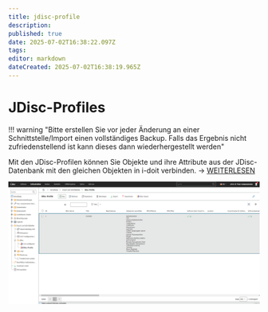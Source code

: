 ```yaml
---
title: jdisc-profile
description: 
published: true
date: 2025-07-02T16:38:22.097Z
tags: 
editor: markdown
dateCreated: 2025-07-02T16:38:19.965Z
---
```


# JDisc-Profiles

!!! warning "Bitte erstellen Sie vor jeder Änderung an einer Schnittstelle/Import einen vollständiges Backup. Falls das Ergebnis nicht zufriedenstellend ist kann dieses dann wiederhergestellt werden"

Mit den JDisc-Profilen können Sie Objekte und ihre Attribute aus der JDisc-Datenbank mit den gleichen Objekten in i-doit verbinden. → [WEITERLESEN](../../../../_archiv/jdisc-discovery.md)

[![jdisc profile](../../../../assets/images/de/administration/verwaltung/import-und-schnittstellen/jdisc/2-jd.png)](../../../../assets/images/de/administration/verwaltung/import-und-schnittstellen/jdisc/2-jd.png)
